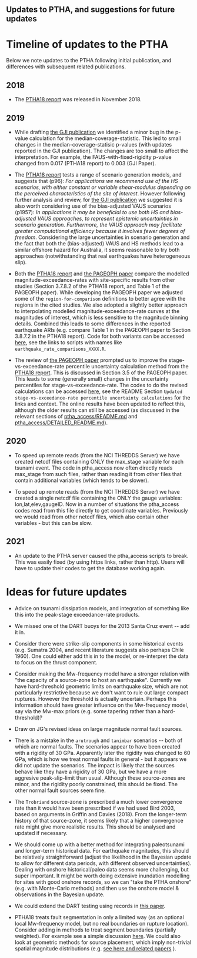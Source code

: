 Updates to PTHA, and suggestions for future updates
---------------------------------------------------

# Timeline of updates to the PTHA

Below we note updates to the PTHA following initial publication, and
differences with subsequent related publications.


## 2018

* The [PTHA18 report](http://dx.doi.org/10.11636/Record.2018.041) was released in November 2018. 

## 2019

* While drafting [the GJI publication](https://doi.org/10.1093/gji/ggz260) we identified a minor 
bug in the p-value calculation for the median-coverage-statistic. This led to
small changes in the median-coverage-statisic p-values (with updates reported
in the GJI publication). The changes are too small to affect the
interpretation. For example, the FAUS-with-fixed-rigidity p-value changed from
0.017 (PTHA18 report) to 0.003 (GJI Paper). 

* The [PTHA18 report](http://dx.doi.org/10.11636/Record.2018.041) tests a range
  of scenario generation models, and suggests that (p96): *For applications we
recommend use of the HS scenarios, with either constant or variable
shear-modulus depending on the perceived characteristics of the site of
interest*. However following further analysis and review, for [the GJI
publication](https://doi.org/10.1093/gji/ggz260) we suggested it is also worth
considering use of the bias-adjusted VAUS scenarios (p1957): 
*In applications it may be beneficial to use both HS and bias-adjusted VAUS
approaches, to represent epistemic uncertainties in scenario generation.
Furthermore, the VAUS approach may facilitate greater computational efficiency
because it involves fewer degrees of freedom*. Considering the large uncertainties
in scenario generation and the fact that both the (bias-adjusted) VAUS and HS
methods lead to a similar offshore hazard for Australia, it seems reasonable to
try both approaches (notwithstanding that real earthquakes have heterogeneous slip). 

* Both the [PTHA18 report](http://dx.doi.org/10.11636/Record.2018.041) and 
[the PAGEOPH paper](https://link.springer.com/article/10.1007/s00024-019-02299-w) 
compare the modelled magnitude-exceedance-rates with site-specific results from
other studies (Section 3.7.8.2 of the PTHA18 report, and Table 1 of the PAGEOPH
paper). While developing the PAGEOPH paper we adjusted some of the
`region-for-comparison` definitions to better agree with the regions in the
cited studies. We also adopted a slightly better approach to interpolating
modelled magnitude-exceedance-rate curves at the magnitudes of interest, which
is less sensitive to the magnitude binning details. Combined this leads to some
differences in the reported earthquake ARIs (e.g. compare Table 1 in the
PAGEOPH paper to Section 3.8.7.2 in the PTHA18 report). Code for both variants
can be accessed [here](../R/examples/austptha_template/EVENT_RATES/),
see the links to scripts with names like `earthquake_rate_comparisons_XXXX.R`.

* The review of [the PAGEOPH paper](https://link.springer.com/article/10.1007/s00024-019-02299-w)
prompted us to improve the stage-vs-exceedance-rate percentile uncertainty calculation method from the
[PTHA18 report](http://dx.doi.org/10.11636/Record.2018.041). This is discussed in Section 3.5 of the PAGEOPH paper. 
This leads to some (generally small) changes in the uncertainty percentiles for
stage-vs-exceedance-rate. The codes to do the revised calculations can be accessed
[here](../R/examples/austptha_template/EVENT_RATES/), see the README Section
`Updated stage-vs-exceedance-rate percentile uncertainty calculations` for the
links and context. The online results have been updated to reflect this,
although the older results can still be accessed (as discussed in the relevant
sections of [ptha_access/README.md](README.md) and
[ptha_access/DETAILED_README.md](DETAILED_README.md)).


## 2020

* To speed up remote reads (from the NCI THREDDS Server) we have created netcdf
files containing ONLY the max_stage variable for each tsunami event. The code in ptha_access
now often directly reads max_stage from such files, rather than reading it from 
other files that contain additional variables (which tends to be slower).

* To speed up remote reads (from the NCI THREDDS Server) we have created a single
netcdf file containing the ONLY the gauge variables: lon,lat,elev,gaugeID. Now in a
number of situations the ptha_access codes read from this file directly to get
coordinate variables. Previously we would read from other netcdf files, which also
contain other variables - but this can be slow. 

## 2021

* An update to the PTHA server caused the ptha_access scripts to break. This was easily
fixed (by using https links, rather than http). Users will have to update their codes to
get the database working again.


# Ideas for future updates 

* Advice on tsunami dissipation models, and integration of something like this into the peak-stage exceedance-rate products.

* We missed one of the DART buoys for the 2013 Santa Cruz event -- add it in.

* Consider there were strike-slip components in some historical events (e.g. Sumatra 2004, and recent literature suggests also perhaps Chile 1960). One could either add this in to the model, or re-interpret the data to focus on the thrust component.

* Consider making the Mw-frequency model have a stronger relation with "the capacity of a source-zone to host an earthquake". Currently we have hard-threshold geometric limits on earthquake size, which are not particularly restrictive because we don't want to rule out large compact ruptures. However the threshold is actually uncertain. Perhaps this information should have greater influence on the Mw-frequency model, say via the Mw-max priors (e.g. some tapering rather than a hard-threshold)?

* Draw on JG's revised ideas on large magnitude normal fault sources.

* There is a mistake in the `arutrough` and `tanimbar` scenarios -- both of which are normal faults. The scenarios appear to have been created with a rigidity of 30 GPa. Apparently later the rigidity was changed to 60 GPa, which is how we treat normal faults in general - but it appears we did not update the scenarios. The impact is likely that the sources behave like they have a rigidity of 30 GPa, but we have a more aggresive peak-slip-limit than usual. Although these source-zones are minor, and the rigidity poorly constrained, this should be fixed. The other normal fault sources seem fine. 

* The `Trobriand` source-zone is prescribed a much lower convergence rate than it would have been prescribed if we had used Bird 2003, based on arguments in Griffin and Davies (2018). From the longer-term history of that source-zone, it seems likely that a higher convergence rate might give more realistic results. This should be analysed and updated if necessary.

* We should come up with a better method for integrating paleotsunami and longer-term historical data. For earthquake magnitudes, this should be relatively straightforward (adjust the likelihood in the Bayesian update to allow for different data periods, with different observed uncertainties). Dealing with onshore historical/paleo data seems more challenging, but super important. It might be worth doing extensive inundation modelling for sites with good onshore records, so we can "take the PTHA onshore" (e.g. with Monte-Carlo methods) and then use the onshore model & observations in the Bayesian update.

* We could extend the DART testing using records in [this paper](http://dx.doi.org/10.1093/gji/ggt328).

* PTHA18 treats fault segmentation in only a limited way (as an optional local Mw-frequency model, but no real boundaries on rupture location). Consider adding in methods to treat segment boundaries (partially weighted). For example see a simple discussion [here](https://doi.org/10.1785/0120200219). We could also look at geometric methods for source placement, which imply non-trivial spatial magnitude distributions (e.g. [see here and related papers](10.1785/0120220175) ). 
